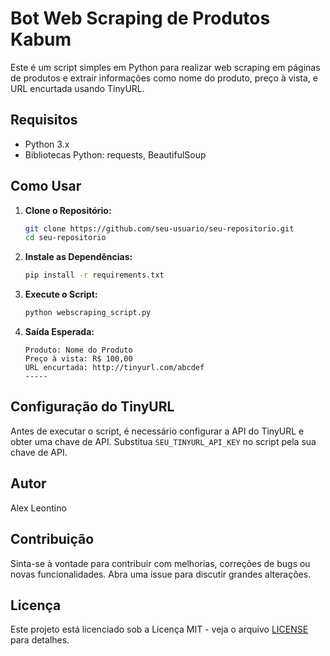 # Bot Web Scraping de Produtos Kabum

Este é um script simples em Python para realizar web scraping em páginas de produtos e extrair informações como nome do produto, preço à vista, e URL encurtada usando TinyURL.

## Requisitos

- Python 3.x
- Bibliotecas Python: requests, BeautifulSoup

## Como Usar

1. **Clone o Repositório:**
    ```bash
    git clone https://github.com/seu-usuario/seu-repositorio.git
    cd seu-repositorio
    ```

2. **Instale as Dependências:**
    ```bash
    pip install -r requirements.txt
    ```

3. **Execute o Script:**
    ```bash
    python webscraping_script.py
    ```

4. **Saída Esperada:**
    ```plaintext
    Produto: Nome do Produto
    Preço à vista: R$ 100,00
    URL encurtada: http://tinyurl.com/abcdef
    -----
    ```

## Configuração do TinyURL

Antes de executar o script, é necessário configurar a API do TinyURL e obter uma chave de API. Substitua `SEU_TINYURL_API_KEY` no script pela sua chave de API.

## Autor

Alex Leontino

## Contribuição

Sinta-se à vontade para contribuir com melhorias, correções de bugs ou novas funcionalidades. Abra uma issue para discutir grandes alterações.

## Licença

Este projeto está licenciado sob a Licença MIT - veja o arquivo [LICENSE](LICENSE) para detalhes.
